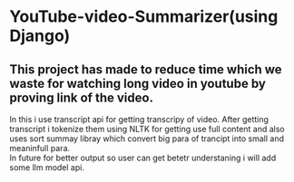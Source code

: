 # YouTube-video-Summarizer(using Django)
## This project has made to reduce time which we waste for watching long video in youtube by proving link of the video.
In this i use transcript api for getting transcripy of video. After getting transcript i tokenize them using NLTK for getting use full content and also uses sort summay libray which convert big para of trancipt into small and meaninfull para.<br/>
In future for better output so user can get betetr understaning i will add some llm model api.
